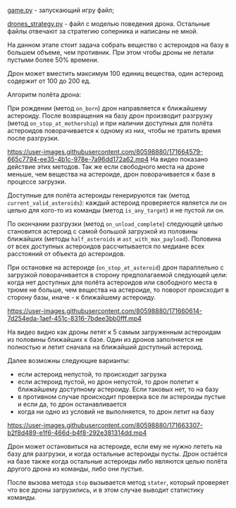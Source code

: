 [game.py](https://github.com/kirillsdnv/game/blob/main/game.py) - запускающий игру файл;

[drones_strategy.py](https://github.com/kirillsdnv/game/blob/main/drones_strategy.py) - файл с моделью поведения дрона.
Остальные файлы отвечают за стратегию соперника и написаны не мной.

На данном этапе стоит задача собрать вещество с астероидов на базу в большем объеме, чем противник. При этом чтобы дроны
не летали пустыми более 50% времени.

Дрон может вместить максимум 100 единиц вещества, один астероид содержит от 100 до 200 ед.

Алгоритм полёта дрона:

При рождении (метод `on_born`) дрон направляется к ближайшему астероиду.
После возвращения на базу дрон производит разгрузку (метод `on_stop_at_mothership`) и при наличии доступных для полёта астероидов поворачивается к одному из них, чтобы не тратить время после разгрузки.


https://user-images.githubusercontent.com/80598880/171664579-665c7794-ee35-4b1c-978e-7a96dd172a62.mp4
На видео показано действие этих методов. Так же если свободного места на дроне меньше, чем вещества на астероиде, дрон поворачивается к базе в процессе загрузки.

Доступные для полёта астероиды генерируются так (метод `current_valid_asteroids`):
каждый астероид проверяется является ли он целью для кого-то из команды (метод `is_any_target`) и не пустой ли он.

По окончании разгрузки (метод `on_unload_complete`) следующей целью становится астероид с самой большой загрузкой из половины ближайших
(методы `half_asteroids` и `ast_with_max_payload`). Половина от всех доступных астероидов рассчитывается по медиане всех расстояний от объекта до астероидов.

При остановке на астероиде (`on_stop_at_asteroid`) дрон параллельно с загрузкой поворачивается в сторону предполагаемой следующей цели:
когда нет доступных для полёта астероидов или свободного места в трюме не больше, чем вещества на астероиде, то поворот
происходит в сторону базы, иначе - к ближайшему астероиду.

https://user-images.githubusercontent.com/80598880/171660614-7d254eda-1aef-451c-8316-7bdee3bb0fff.mp4

На видео видно как дроны летят к 5 самым загруженным астероидам из половины ближайших к базе. Один из дронов заполняется не полностью и летит сначала на ближайший доступный астероид.

Далее возможны следующие варианты:

- если астероид непустой, то происходит загрузка
- если астероид пустой, но дрон непустой, то дрон полетит к ближайшему доступному астероиду.
Если таковых нет, то на базу
- в противном случае происходит проверка все ли астероиды пустые и если да, то дрон останавливается
- когда ни одно из условий не выполняется, то дрон летит на базу
 

https://user-images.githubusercontent.com/80598880/171663307-b2f8d489-e1f6-466d-b4f8-292e381314dd.mp4
 
 
Дрон может остановиться на астероиде, если ему не нужно лететь на базу для разгрузки, 
и когда остальные астероиды пусты. Дрон остаётся на базе также когда остальные астероиды либо являются целью
полёта другого дрона из команды, либо они пустые.

После вызова метода `stop` вызывается метод `stater`, который проверяет что все дроны загрузились,
и в этом случае выводит статистику команды.
